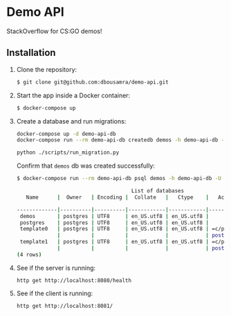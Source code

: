 # Demo API

StackOverflow for CS:GO demos!

## Installation

1. Clone the repository:

    ```bash
    $ git clone git@github.com:dbousamra/demo-api.git
    ```

2. Start the app inside a Docker container:

    ```bash
    $ docker-compose up
    ```

3. Create a database and run migrations:

    ```bash
    docker-compose up -d demo-api-db
    docker-compose run --rm demo-api-db createdb demos -h demo-api-db -U postgres

    python ./scripts/run_migration.py
    ```

    Confirm that `demos` db was created successfully:

    ```bash
    $ docker-compose run --rm demo-api-db psql demos -h demo-api-db -U postgres -c "\\list"

                                         List of databases
       Name      |  Owner   | Encoding |  Collate   |   Ctype    |   Access privileges

    -------------|----------|----------|------------|------------|--------------------
     demos       | postgres | UTF8     | en_US.utf8 | en_US.utf8 |
     postgres    | postgres | UTF8     | en_US.utf8 | en_US.utf8 |
     template0   | postgres | UTF8     | en_US.utf8 | en_US.utf8 | =c/postgres
                 |          |          |            |            | postgres=CTc/postgres
     template1   | postgres | UTF8     | en_US.utf8 | en_US.utf8 | =c/postgres
                 |          |          |            |            | postgres=CTc/postgres
    (4 rows)
    ```

4. See if the server is running:

     `http get http://localhost:8080/health`

5. See if the client is running:

     `http get http://localhost:8081/`